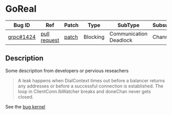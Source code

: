 
# GoReal

| Bug ID|  Ref | Patch | Type | SubType | SubsubType |
| ----  | ---- | ----  | ---- | ---- | ---- |
|[grpc#1424]|[pull request]|[patch]| Blocking | Communication Deadlock | Channel |

[grpc#1424]:(grpc1424_test.go)
[patch]:https://github.com/grpc/grpc-go/pull/1424/files
[pull request]:https://github.com/grpc/grpc-go/pull/1424
 
## Description

Some description from developers or pervious reseachers

> A leak happens when DialContext times out before a balancer returns any
  addresses or before a successful connection is established.
  The loop in ClientConn.lbWatcher breaks and doneChan never gets closed.

See the [bug kernel](../../../../goker/blocking/grpc/1424/README.md)
